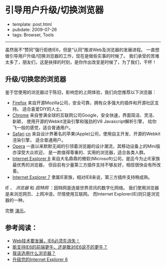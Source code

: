 
# 引导用户升级/切换浏览器

- template: post.html
- pubdate: 2009-07-26
- tags: Browser, Tools

----

虽然我不“赞同”强行拒绝IE6，但是“认同”推进Web及浏览器的发展进程。
一直想做引导用户升级/切换浏览器的工作，现在是做些实事的时候了。
我们承受的苦难太多了，朋友们，这是抉择的时刻，是你作出改变是时候了，为了我们，干杯！

## 升级/切换您的浏览器

鉴于您使用的浏览器过于陈旧，影响您的上网体验，我们向您推荐以下浏览器：

* [Firefox](http://www.mozilla.com/en-US/)
    来自开源Mozilla公司，安全可靠，拥有众多强大的插件和开源社区支持。
    适合喜爱DIY的人士。
* [Chrome](http://www.google.com/chrome/)
    来自誉满全球的互联网公司Google，安全快速，界面简洁、灵活、新颖，
    使用开源的Webkit渲染引擎和强劲的V8 Javascript解析引擎，
    给你飞一般的感觉，适合普通用户。
* [Safari](http://www.apple.com/safari/download/)
  [cn](http://www.apple.com.cn/safari/download/)
    来自设计界著名的苹果(Apple)公司，使用自主开发、开源的Webkit渲染引擎，
    适合普通用户。
* [Opera](http://www.opera.com/)
    一直以来默默无闻的引领着浏览器的设计潮流，其移动设备上的Mini版亦深受大众欢迎，
    是一款值得尊重的、实用的浏览器，适合各类人群。
* [Internet Explorer 8](http://www.microsoft.com/china/windows/internet-explorer/worldwide-sites.aspx)
    来自大名鼎鼎的微软(Microsoft)公司，是迄今为止IE家族最优秀的浏览器，
    但目前有少量第三方插件支持不够友好，相信很快会有所改善。
* [Internet Explorer 7](http://www.microsoft.com/china/windows/downloads/ie/getitnow.mspx)
    隶属IE家族，相对IE8来说，第三方插件支持稍成熟。

*IE* 、 *浏览器* 和 *因特网* ：因特网是连接世界资讯的数字化网络。
我们使用浏览器是来浏览网页、上网冲浪，尽情使用互联网。
而Internet Explorer(IE)则只是浏览器的一种。

完整 [演示](http://www.xianyun.org/labs/browser/upgrad-your-browser.html)。

## 参考阅读：

* [Web技术要发展，IE6必须先消失！](http://blog.benhuoer.com/posts/ie6-must-die.html)
* [能支持IE6的前端更牛，还是敢对IE6说不的更牛？](http://shawphy.com/2009/07/ie6-must-die.html)
* [我该选用什么浏览器？](http://imtony.net/blog/choose-browser/)
* [升级您的Internet Explorer 6](http://www.webrebuild.org/)
